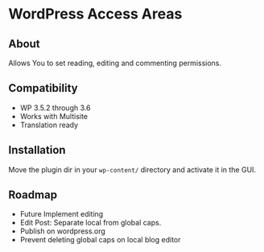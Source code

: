 WordPress Access Areas
======================

About
-----
Allows You to set reading, editing and commenting permissions. 


Compatibility
-------------
- WP 3.5.2 through 3.6
- Works with Multisite
- Translation ready

Installation
------------
Move the plugin dir in your `wp-content/` directory and activate it in the GUI.



Roadmap
-------
- Future Implement editing
- Edit Post: Separate local from global caps. 
- Publish on wordpress.org
- Prevent deleting global caps on local blog editor